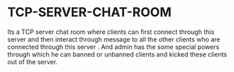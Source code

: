 # TCP-SERVER-CHAT-ROOM
Its a TCP server chat room where clients can  first connect through this server and then interact through message to all the other clients who are connected through this server .
And admin has the some special powers through which  he can banned or unbanned  clients and kicked these clients out of the server.
